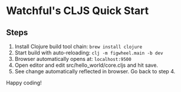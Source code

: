 # Watchful's CLJS Quick Start

## Steps

1. Install Clojure build tool chain: `brew install clojure`
2. Start build with auto-reloading: `clj -m figwheel.main -b dev`
3. Browser automatically opens at: `localhost:9500`
4. Open editor and edit src/hello_world/core.cljs and hit save.
5. See change automatically reflected in browser. Go back to step 4.

Happy coding!
